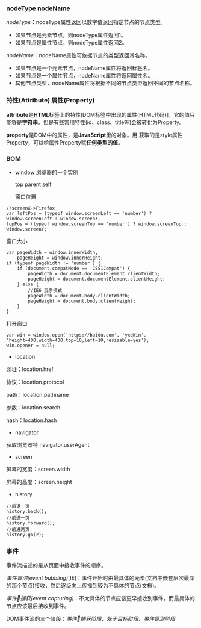 ### nodeType nodeName
*nodeType*：nodeType属性返回以数字值返回指定节点的节点类型。

* 如果节点是元素节点，则nodeType属性返回1。
* 如果节点是属性节点，则nodeType属性返回2。

*nodeName*：nodeName属性可依据节点的类型返回其名称。
* 如果节点是一个元素节点，nodeName属性将返回标签名。
* 如果节点是一个属性节点，nodeName属性将返回属性名。
* 其他节点类型，nodeName属性将根据不同的节点类型返回不同的节点名称。

### 特性(Attribute) 属性(Property)
**attribute**是**HTML**标签上的特性[DOM标签中出现的属性(HTML代码)]，它的值只能够是**字符串**。但是有些常用特性(id、class、title等)会被转化为Property。

**property**是DOM中的属性，是**JavaScript**里的对象。用.获取的是style属性Property，可以给属性Property赋**任何类型的值**。

### BOM
* window
    浏览器的一个实例

    top parent self

    窗口位置
````
//screenX->Firefox
var leftPos = (typeof window.screenLeft == 'number') ? window.screenLeft : window.screenX,
topPos = (typeof window.screenTop == 'number') ? window.screenTop : window.screenY;
````
窗口大小
````
var pageWidth = window.innerWidth,
    pageHeight = window.innerHeight;
if (typeof pageWidth != 'number') {
    if (document.compatMode == 'CSS1Compat') {
        pageWidth = document.documentElement.clientWidth;
        pageHeight = document.documentElement.clientHeight;
    } else {
        //IE6 混杂模式
        pageWidth = document.body.clientWidth;
        pageHeight = document.body.clientHeight;
    }
}
````
打开窗口
````
var win = window.open('https://baidu.com', 'yxqWin', 'height=400,width=400,top=10,left=10,resizable=yes');
win.opener = null;
````
* location

网址：location.href

协议：location.protocol

path：location.pathname

参数：location.search

hash：location.hash

* navigator

获取浏览器特 navigator.userAgent
* screen

屏幕的宽度：screen.width

屏幕的高度：screen.height
* history
````
//后退一页
history.back();
//前进一页
history.forward();
//前进两页
history.go(2);
````
### 事件
事件流描述的是从页面中接收事件的顺序。

*事件冒泡(event bubbling)*[IE]：事件开始时由最具体的元素(文档中嵌套层次最深的那个节点)接收，然后逐级向上传播到较为不具体的节点(文档)。

*事件捕获(event capturing)*：不太具体的节点应该更早接收到事件，而最具体的节点应该最后接收到事件。

DOM事件流的三个阶段：*事件捕获阶段*、*处于目标阶段*、*事件冒泡阶段*

